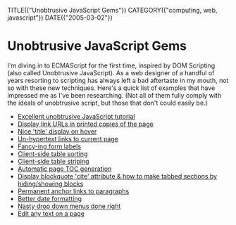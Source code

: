 TITLE({"Unobtrusive JavaScript Gems"})
CATEGORY({"computing, web, javascript"})
DATE({"2005-03-02"})

Unobtrusive JavaScript Gems
===========================

I'm diving in to ECMAScript for the first time, inspired by DOM
Scripting (also called Unobtrusive JavaScript). As a web designer of a
handful of years resorting to scripting has always left a bad aftertaste
in my mouth, not so with these new techniques. Here's a quick list of
examples that have impressed me as I've been researching. (Not all of
them fully comply with the ideals of unobtrusive script, but those that
don't could easily be.)

-   [Excellent unobtrusive JavaScript
    tutorial](http://www.onlinetools.org/articles/unobtrusivejavascript/)
-   [Display link URLs in printed copies of the
    page](http://www.drunkmonkey.com.au/printLinkURLs.html)
-   [Nice 'title' display on
    hover](http://www.kryogenix.org/code/browser/nicetitle/)
-   [Un-hypertext links to current
    page](http://www.snook.ca/archives/000291.html)
-   [Fancy-ing form
    labels](http://demo.fairsky.us/javascript/checkthelabel.html)
-   [Client-side table
    sorting](http://www.kryogenix.org/code/browser/sorttable/)
-   [Client-side table
    striping](http://codylindley.com/blogstuff/js/stripingDance.htm)
-   [Automatic page TOC
    generation](http://www.quirksmode.org/dom/toc.html)
-   [Display blockquote 'cite' attribute & how to make tabbed sections
    by hiding/showing
    blocks](http://www.sitepoint.com/article/structural-markup-javascript)
-   [Permanent anchor links to
    paragraphs](http://simon.incutio.com/archive/2004/05/30/plinks)
-   [Better date
    formatting](http://simon.incutio.com/code/js/date-parser/)
-   [Nasty drop down menus done
    right](http://www.onlinetools.org/tools/yadm/)
-   [Edit any text on a page](http://www.quirksmode.org/dom/cms.html)
